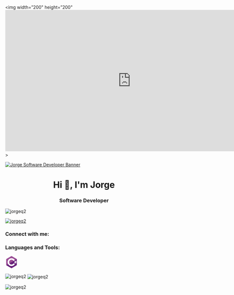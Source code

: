 <p align=”center”>

<img width=”200" height=”200" <iframe style="border: 1px solid rgba(0, 0, 0, 0.1);" width="800" height="450" src="https://www.figma.com/embed?embed_host=share&url=https%3A%2F%2Fwww.figma.com%2Fdesign%2FGeZn4kNbMwC6Jfr9PysVOt%2FREADME-Github-Banner-(Community)%3Fnode-id%3D0-67%26t%3DYhWECvCxDnpirARP-1" allowfullscreen></iframe>>

</p>

[![Jorge Software Developer Banner](GitHub-banner.png)](https://www.figma.com/design/GeZn4kNbMwC6Jfr9PysVOt/README-Github-Banner-(Community)?node-id=0-67&m=dev&t=YhWECvCxDnpirARP-1)
<h1 align="center">Hi 👋, I'm Jorge</h1>
<h3 align="center">Software Developer</h3>

<p align="left"> <img src="https://komarev.com/ghpvc/?username=jorgeq2&label=Profile%20views&color=0e75b6&style=flat" alt="jorgeq2" /> </p>

<p align="left"> <a href="https://github.com/ryo-ma/github-profile-trophy"><img src="https://github-profile-trophy.vercel.app/?username=jorgeq2" alt="jorgeq2" /></a> </p>

<h3 align="left">Connect with me:</h3>
<p align="left">
</p>

<h3 align="left">Languages and Tools:</h3>
<p align="left"> <a href="https://www.w3schools.com/cs/" target="_blank" rel="noreferrer"> <img src="https://raw.githubusercontent.com/devicons/devicon/master/icons/csharp/csharp-original.svg" alt="csharp" width="40" height="40"/> </a> </p>

<p><img align="left" src="https://github-readme-stats.vercel.app/api/top-langs?username=jorgeq2&show_icons=true&locale=en&layout=compact" alt="jorgeq2" /></p>

<p>&nbsp;<img align="center" src="https://github-readme-stats.vercel.app/api?username=jorgeq2&show_icons=true&locale=en" alt="jorgeq2" /></p>

<p><img align="center" src="https://github-readme-streak-stats.herokuapp.com/?user=jorgeq2&" alt="jorgeq2" /></p>
